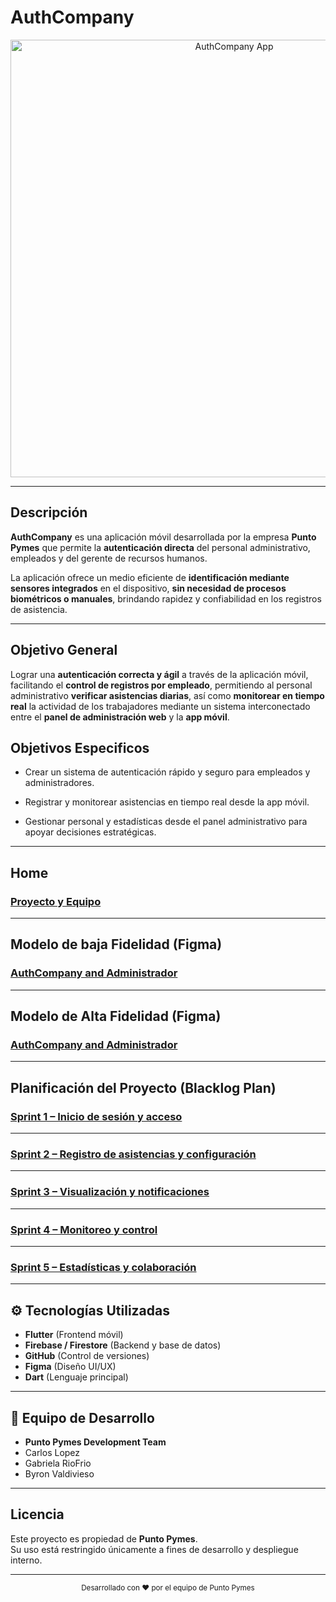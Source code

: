 #  AuthCompany

<p align="center">
  <img src="https://github.com/user-attachments/assets/95480a59-c21d-4c9d-b752-83eedf24785c" alt="AuthCompany App" width="700"/>
</p>

---

##  Descripción

**AuthCompany** es una aplicación móvil desarrollada por la empresa **Punto Pymes** que permite la **autenticación directa** del personal administrativo, empleados y del gerente de recursos humanos.

La aplicación ofrece un medio eficiente de **identificación mediante sensores integrados** en el dispositivo, **sin necesidad de procesos biométricos o manuales**, brindando rapidez y confiabilidad en los registros de asistencia.

---

##  Objetivo General

Lograr una **autenticación correcta y ágil** a través de la aplicación móvil, facilitando el **control de registros por empleado**, permitiendo al personal administrativo **verificar asistencias diarias**, así como **monitorear en tiempo real** la actividad de los trabajadores mediante un sistema interconectado entre el **panel de administración web** y la **app móvil**.

## Objetivos Especificos

* Crear un sistema de autenticación rápido y seguro para empleados y administradores.

* Registrar y monitorear asistencias en tiempo real desde la app móvil.

* Gestionar personal y estadísticas desde el panel administrativo para apoyar decisiones estratégicas.


---

## Home

### [**Proyecto y Equipo**](https://github.com/Carlosmicael/Punto-Pymes/wiki)

---

## Modelo de baja Fidelidad (Figma)

### [**AuthCompany and Administrador**](https://github.com/Carlosmicael/Punto-Pymes/wiki/Modelo-de-Baja-Fidelidad)

---

## Modelo de Alta Fidelidad (Figma)

### [**AuthCompany and Administrador**](https://github.com/Carlosmicael/Punto-Pymes/wiki/Modelo-de-Alta-Fidelidad)

---

## Planificación del Proyecto (Blacklog Plan)

### [**Sprint 1 – Inicio de sesión y acceso**](https://github.com/Carlosmicael/Punto-Pymes/wiki/Planificación)


---

### [**Sprint 2 – Registro de asistencias y configuración**](https://github.com/Carlosmicael/Punto-Pymes/wiki/Planificación)


---

### [**Sprint 3 – Visualización y notificaciones**](https://github.com/Carlosmicael/Punto-Pymes/wiki/Planificación)


---

### [**Sprint 4 – Monitoreo y control**](https://github.com/Carlosmicael/Punto-Pymes/wiki/Planificación)


---

### [**Sprint 5 – Estadísticas y colaboración**](https://github.com/Carlosmicael/Punto-Pymes/wiki/Planificación)



---
## ⚙️ Tecnologías Utilizadas

- **Flutter** (Frontend móvil)
- **Firebase / Firestore** (Backend y base de datos)
- **GitHub** (Control de versiones)
- **Figma** (Diseño UI/UX)
- **Dart** (Lenguaje principal)

---

## 👥 Equipo de Desarrollo

-  **Punto Pymes Development Team**  
-  Carlos Lopez
-  Gabriela RioFrio
-  Byron Valdivieso

---

## Licencia

Este proyecto es propiedad de **Punto Pymes**.  
Su uso está restringido únicamente a fines de desarrollo y despliegue interno.

---

<p align="center">
  <sub>Desarrollado con ❤️ por el equipo de Punto Pymes</sub>
</p>


